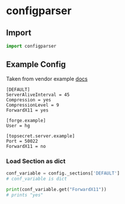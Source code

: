 # configparser

## Import
```python
import configparser
```

## Example Config
Taken from vendor example [docs](https://docs.python.org/3/library/configparser.html)
```config
[DEFAULT]
ServerAliveInterval = 45
Compression = yes
CompressionLevel = 9
ForwardX11 = yes

[forge.example]
User = hg

[topsecret.server.example]
Port = 50022
ForwardX11 = no
```

### Load Section as dict
```python
conf_variable = config._sections['DEFAULT']
# conf_variable is dict

print(conf_variable.get("ForwardX11"))
# prints "yes"
```